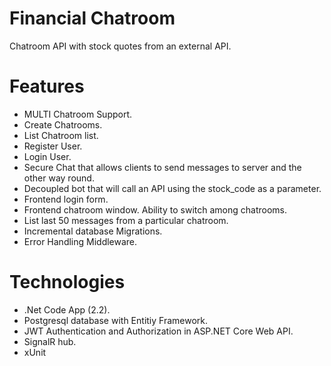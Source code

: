 # Financial Chatroom
Chatroom API with stock quotes from an external API.

# Features
- MULTI Chatroom Support.
- Create Chatrooms.
- List Chatroom list.
- Register User.
- Login User.
- Secure Chat that allows clients to send messages to server and the other way round.
- Decoupled bot that will call an API using the stock_code as a parameter.             
- Frontend login form.
- Frontend chatroom window. Ability to switch among chatrooms.
- List last 50 messages from a particular chatroom.
- Incremental database Migrations.
- Error Handling Middleware.

# Technologies
- .Net Code App (2.2).
- Postgresql database with Entitiy Framework.
- JWT Authentication and Authorization in ASP.NET Core Web API.
- SignalR hub.
- xUnit

